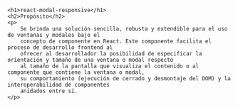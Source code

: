     <h1>react-modal-responsive</h1>
    <h2>Propósito</h2>
    <p> 
        Se brinda una solución sencilla, robusta y extendible para el uso de ventanas y modales bajo el 
        concepto de componente en React. Este componente facilita el proceso de desarrollo frontend al
        ofrecer al desarrollador la posibilidad de especificar la orientación y tamaño de una ventana o modal respecto
        al tamaño de la pantalla que visualiza el contenido o al componente que contiene la ventana o modal,
        su comportamiento (ejecución de cerrado y desmontaje del DOM) y la interoperabilidad de componentes
        anidados entre sí.
    </p>
